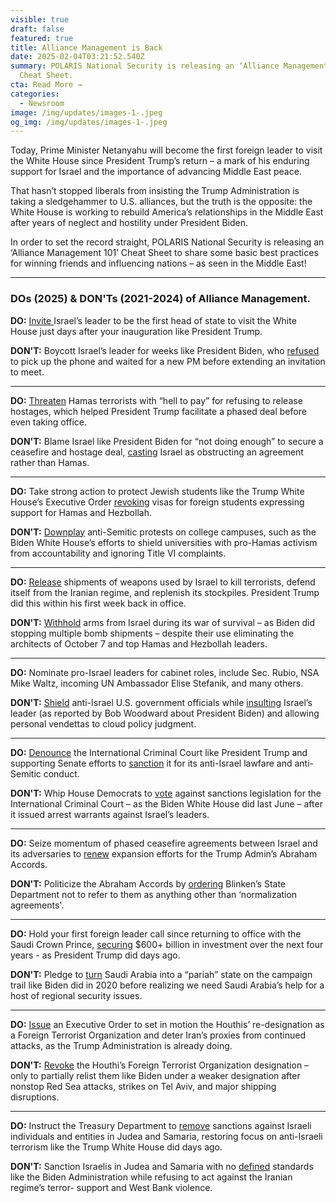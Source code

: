 ```yaml
---
visible: true
draft: false
featured: true
title: Alliance Management is Back
date: 2025-02-04T03:21:52.540Z
summary: POLARIS National Security is releasing an ‘Alliance Management 101’
  Cheat Sheet.
cta: Read More →
categories:
  - Newsroom
image: /img/updates/images-1-.jpeg
og_img: /img/updates/images-1-.jpeg
---
```

Today, Prime Minister Netanyahu will become the first foreign leader to visit the White House since President Trump’s return – a mark of his enduring support for Israel and the importance of advancing Middle East peace.

That hasn’t stopped liberals from insisting the Trump Administration is taking a sledgehammer to U.S. alliances, but the truth is the opposite: the White House is working to rebuild America’s relationships in the Middle East after years of neglect and hostility under President Biden.

In order to set the record straight, POLARIS National Security is releasing an ‘Alliance Management 101’ Cheat Sheet to share some basic best practices for winning friends and influencing nations – as seen in the Middle East!

- - -

### DOs (2025) & DON'Ts (2021-2024) of Alliance Management.

**DO:** [Invite ](https://www.bbc.com/news/articles/c78xzlxl3vjo)Israel’s leader to be the first head of state to visit the White House just days after your inauguration like President Trump.

**DON'T:** Boycott Israel’s leader for weeks like President Biden, who [refused](https://www.politico.com/news/2021/08/18/israel-naftali-bennett-white-house-visit-505950) to pick up the phone and waited for a new PM before extending an invitation to meet.

- - -

**DO:** [Threaten](https://thenationaldesk.com/news/americas-news-now/president-elect-donald-trump-all-hell-will-break-loose-if-hostages-arent-released-by-inauguration-day-israel-hamas-war-gaza-strip-oct-7-attack) Hamas terrorists with “hell to pay” for refusing to release hostages, which helped President Trump facilitate a phased deal before even taking office.

**DON'T:** Blame Israel like President Biden for “not doing enough” to secure a ceasefire and hostage deal, [casting](https://www.cnn.com/2024/09/02/politics/biden-netanyahu-ceasefire-hostage-deal/index.html) Israel as obstructing an agreement rather than Hamas.

- - -

**DO:** Take strong action to protect Jewish students like the Trump White House’s Executive Order [revoking](https://jewishinsider.com/2025/01/trumps-executive-order-combating-antisemitism-wins-bipartisan-praise-from-lawmakers/) visas for foreign students expressing support for Hamas and Hezbollah.

**DON'T:** [Downplay](https://nypost.com/2024/04/22/us-news/biden-condemns-antisemitic-protests-those-who-dont-understand-palestinians-in-echo-of-trump-both-sides-remark/) anti-Semitic protests on college campuses, such as the Biden White House’s efforts to shield universities with pro-Hamas activism from accountability and ignoring Title VI complaints.

- - -

**DO:** [Release](https://www.reuters.com/world/us/white-house-makes-2000-pound-bombs-available-israel-undoing-bidens-pause-2025-01-25/) shipments of weapons used by Israel to kill terrorists, defend itself from the Iranian regime, and replenish its stockpiles. President Trump did this within his first week back in office.

**DON'T:** [Withhold](https://www.defense.gov/News/Transcripts/Transcript/Article/3771193/pentagon-press-secretary-air-force-maj-gen-pat-ryder-holds-a-press-briefing/#:~:text=Q%3A%20Thanks%2C%20General,leave%20it%20there.) arms from Israel during its war of survival – as Biden did stopping multiple bomb shipments – despite their use eliminating the architects of October 7 and top Hamas and Hezbollah leaders.

- - -

**DO:** Nominate pro-Israel leaders for cabinet roles, include Sec. Rubio, NSA Mike Waltz, incoming UN Ambassador Elise Stefanik, and many others.

**DON'T:** [Shield](https://www.nytimes.com/2023/11/14/us/politics/israel-biden-letter-gaza-cease-fire.html) anti-Israel U.S. government officials while [insulting](https://www.nytimes.com/2024/10/08/world/middleeast/biden-netanyahu-israel-woodward-book.html) Israel’s leader (as reported by Bob Woodward about President Biden) and allowing personal vendettas to cloud policy judgment.

- - -

**DO:** [Denounce](https://trumpwhitehouse.archives.gov/briefings-statements/remarks-president-trump-73rd-session-united-nations-general-assembly-new-york-ny/) the International Criminal Court like President Trump and supporting Senate efforts to [sanction](https://www.politico.com/live-updates/2025/01/28/congress/dems-block-icc-bill-00201030) it for its anti-Israel lawfare and anti- Semitic conduct.

**DON'T:** Whip House Democrats to [vote](https://www.timesofisrael.com/us-house-passes-bill-to-sanction-icc-for-seeking-israel-arrests-warrants/) against sanctions legislation for the International Criminal Court – as the Biden White House did last June – after it issued arrest warrants against Israel’s leaders.

- - -

**DO:** Seize momentum of phased ceasefire agreements between Israel and its adversaries to [renew](https://www.timesofisrael.com/trump-says-hell-use-gaza-ceasefires-momentum-to-expand-abraham-accords/) expansion efforts for the Trump Admin’s Abraham Accords.

**DON'T:** Politicize the Abraham Accords by [ordering](https://freebeacon.com/biden-administration/state-department-shuns-term-abraham-accords/) Blinken’s State Department not to refer to them as anything other than ‘normalization agreements'.

- - -

**DO:** Hold your first foreign leader call since returning to office with the Saudi Crown Prince, [securing](https://www.nbcnews.com/politics/white-house/trump-speaks-saudi-crown-prince-first-foreign-leader-call-second-term-rcna188940) $600+ billion in investment over the next four years - as President Trump did days ago.

**DON'T:** Pledge to [turn](https://www.nytimes.com/2021/02/24/us/politics/biden-jamal-khashoggi-saudi-arabia.html) Saudi Arabia into a “pariah” state on the campaign trail like Biden did in 2020 before realizing we need Saudi Arabia’s help for a host of regional security issues.

- - -

**DO:** [Issue](https://www.whitehouse.gov/presidential-actions/2025/01/designation-of-ansar-allah-as-a-foreign-terrorist-organization/) an Executive Order to set in motion the Houthis’ re-designation as a Foreign Terrorist Organization and deter Iran’s proxies from continued attacks, as the Trump Administration is already doing.

**DON'T:** [Revoke](https://apnews.com/article/joe-biden-donald-trump-civil-wars-yemen-d17b50e3995827838a19fb8bd09e9f64) the Houthi’s Foreign Terrorist Organization designation – only to partially relist them like Biden under a weaker designation after nonstop Red Sea attacks, strikes on Tel Aviv, and major shipping disruptions.

- - -

**DO:** Instruct the Treasury Department to [remove](https://ofac.treasury.gov/recent-actions/20250124) sanctions against Israeli individuals and entities in Judea and Samaria, restoring focus on anti-Israeli terrorism like the Trump White House did days ago.

**DON'T:** Sanction Israelis in Judea and Samaria with no [defined](https://ofac.treasury.gov/media/932576/download?inline) standards like the Biden Administration while refusing to act against the Iranian regime’s terror- support and West Bank violence.